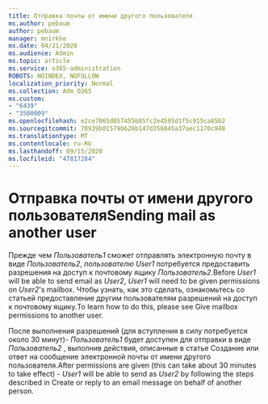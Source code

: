 ```yaml
---
title: Отправка почты от имени другого пользователя
ms.author: pebaum
author: pebaum
manager: mnirkhe
ms.date: 04/21/2020
ms.audience: Admin
ms.topic: article
ms.service: o365-administration
ROBOTS: NOINDEX, NOFOLLOW
localization_priority: Normal
ms.collection: Adm_O365
ms.custom:
- "6439"
- "3500009"
ms.openlocfilehash: e2ce7065d857455b85fc2e4595d1f5c915ca85b2
ms.sourcegitcommit: 78939b01579b626b147d356045a37aec1170c948
ms.translationtype: MT
ms.contentlocale: ru-RU
ms.lasthandoff: 09/15/2020
ms.locfileid: "47817284"
---
```

# <a name="sending-mail-as-another-user"></a><span data-ttu-id="8f9a4-102">Отправка почты от имени другого пользователя</span><span class="sxs-lookup"><span data-stu-id="8f9a4-102">Sending mail as another user</span></span>

<span data-ttu-id="8f9a4-103">Прежде чем *Пользователь1* сможет отправлять электронную почту в виде *Пользователь2*, *пользователю User1* потребуется предоставить разрешения на доступ к почтовому ящику *Пользователь2*.</span><span class="sxs-lookup"><span data-stu-id="8f9a4-103">Before *User1* will be able to send email as *User2*, *User1* will need to be given permissions on *User2*'s mailbox.</span></span> <span data-ttu-id="8f9a4-104">Чтобы узнать, как это сделать, ознакомьтесь со статьей предоставление другим пользователям разрешений на доступ к почтовому ящику.</span><span class="sxs-lookup"><span data-stu-id="8f9a4-104">To learn how to do this, please see Give mailbox permissions to another user.</span></span>

<span data-ttu-id="8f9a4-105">После выполнения разрешений (для вступления в силу потребуется около 30 минут)- *Пользователь1* будет доступен для отправки в виде *Пользователь2* , выполнив действия, описанные в статье Создание или ответ на сообщение электронной почты от имени другого пользователя.</span><span class="sxs-lookup"><span data-stu-id="8f9a4-105">After permissions are given (this can take about 30 minutes to take effect) - *User1* will be able to send as *User2* by following the steps described in Create or reply to an email message on behalf of another person.</span></span>
